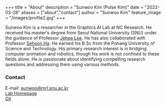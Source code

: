 +++
title = "About"
description = "Sunwoo Kim (Pulse Kim)"
date = "2022-03-28"
aliases = ["about","contact"]
author = "Sunwoo Kim"
feature_image = "/images/profile2.jpg"
+++

Sunwoo Kim is a researcher in the Graphics AI Lab at NC Research. He received his master's degree from Seoul National University (SNU) under the guidance of Professor [Jehee Lee](https://mrl.snu.ac.kr/~jehee/). He has also collaborated with Professor [Sehoon Ha](https://faculty.cc.gatech.edu/~sha9/). He earned his B.Sc from the Pohang University of Science and Technology. His primary research interest is in bridging computer animation and robotics, though his work is not confined to these fields alone. He is passionate about identifying compelling research questions and addressing them using various methods.

### Contact 
E-mail: sunwoo@mrl.snu.ac.kr \
[Lab Homepage](https://mrl.snu.ac.kr/)\
[Git](https://github.com/PulseKim/)
